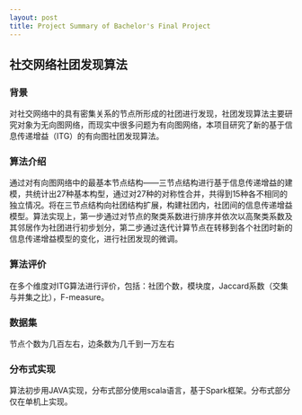 ```yaml
---
layout: post
title: Project Summary of Bachelor's Final Project
---
```

## 社交网络社团发现算法

### 背景
对社交网络中的具有密集关系的节点所形成的社团进行发现，社团发现算法主要研究对象为无向图网络，而现实中很多问题为有向图网络，本项目研究了新的基于信息传递增益（ITG）的有向图社团发现算法。

### 算法介绍
通过对有向图网络中的最基本节点结构——三节点结构进行基于信息传递增益的建模，共统计出27种基本构型，通过对27种的对称性合并，共得到15种各不相同的独立情况。将在三节点结构向社团结构扩展，构建社团内，社团间的信息传递增益模型。算法实现上，第一步通过对节点的聚类系数进行排序并依次以高聚类系数及其邻居作为社团进行初步划分，第二步通过迭代计算节点在转移到各个社团时新的信息传递增益模型的变化，进行社团发现的微调。

### 算法评价
在多个维度对ITG算法进行评价，包括：社团个数，模块度，Jaccard系数（交集与并集之比），F-measure。

### 数据集
节点个数为几百左右，边条数为几千到一万左右

### 分布式实现
算法初步用JAVA实现，分布式部分使用scala语言，基于Spark框架。分布式部分仅在单机上实现。